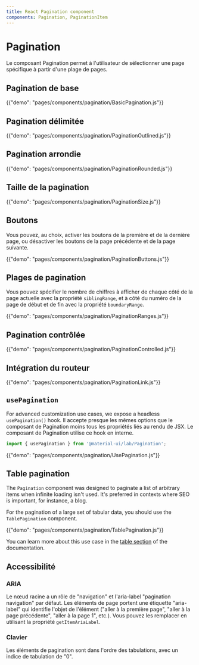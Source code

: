 ```yaml
---
title: React Pagination component
components: Pagination, PaginationItem
---
```


# Pagination

<p class="description">Le composant Pagination permet à l'utilisateur de sélectionner une page spécifique à partir d'une plage de pages.</p>

## Pagination de base

{{"demo": "pages/components/pagination/BasicPagination.js"}}

## Pagination délimitée

{{"demo": "pages/components/pagination/PaginationOutlined.js"}}

## Pagination arrondie

{{"demo": "pages/components/pagination/PaginationRounded.js"}}

## Taille de la pagination

{{"demo": "pages/components/pagination/PaginationSize.js"}}

## Boutons

Vous pouvez, au choix, activer les boutons de la première et de la dernière page, ou désactiver les boutons de la page précédente et de la page suivante.

{{"demo": "pages/components/pagination/PaginationButtons.js"}}

## Plages de pagination

Vous pouvez spécifier le nombre de chiffres à afficher de chaque côté de la page actuelle avec la propriété `siblingRange`, et à côté du numéro de la page de début et de fin avec la propriété `boundaryRange`.

{{"demo": "pages/components/pagination/PaginationRanges.js"}}

## Pagination contrôlée

{{"demo": "pages/components/pagination/PaginationControlled.js"}}

## Intégration du routeur

{{"demo": "pages/components/pagination/PaginationLink.js"}}

## `usePagination`

For advanced customization use cases, we expose a headless `usePagination()` hook. Il accepte presque les mêmes options que le composant de Pagination moins tous les propriétés liés au rendu de JSX. Le composant de Pagination utilise ce hook en interne.

```jsx
import { usePagination } from '@material-ui/lab/Pagination';
```

{{"demo": "pages/components/pagination/UsePagination.js"}}

## Table pagination

The `Pagination` component was designed to paginate a list of arbitrary items when infinite loading isn't used. It's preferred in contexts where SEO is important, for instance, a blog.

For the pagination of a large set of tabular data, you should use the `TablePagination` component.

{{"demo": "pages/components/pagination/TablePagination.js"}}

You can learn more about this use case in the [table section](/components/tables/#custom-pagination-options) of the documentation.

## Accessibilité

### ARIA

Le nœud racine a un rôle de "navigation" et l'aria-label "pagination navigation" par défaut. Les éléments de page portent une étiquette "aria-label" qui identifie l'objet de l'élément ("aller à la première page", "aller à la page précédente", "aller à la page 1", etc.). Vous pouvez les remplacer en utilisant la propriété `getItemAriaLabel`.

### Clavier

Les éléments de pagination sont dans l'ordre des tabulations, avec un indice de tabulation de "0".
